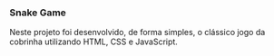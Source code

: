 ### Snake Game

Neste projeto foi desenvolvido, de forma simples, o clássico jogo da cobrinha utilizando HTML, CSS e JavaScript.